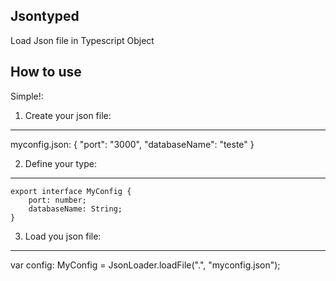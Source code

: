 Jsontyped
--------

Load Json file in Typescript Object

How to use
---------

Simple!: 
1. Create your json file:
______________________
myconfig.json:
    {
    "port": "3000",
    "databaseName": "teste"
    }


2. Define your type:
___________________
    export interface MyConfig {
        port: number;
        databaseName: String;
    }

3. Load you json file:
______________________
var config: MyConfig = JsonLoader.loadFile<MyConfig>(".", "myconfig.json");
